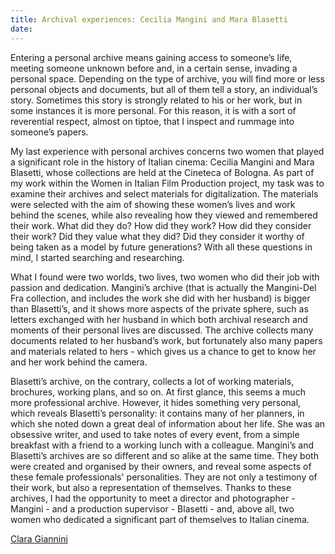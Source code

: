 ```yaml
---
title: Archival experiences: Cecilia Mangini and Mara Blasetti
date: 
---
```


Entering a personal archive means gaining access to someone’s life, meeting someone unknown before and, in a certain sense, invading a personal space. Depending on the type of archive, you will find more or less personal objects and documents, but all of them tell a story, an individual’s story. Sometimes this story is strongly  related to his or her work, but in some instances  it is more personal. For this reason, it is with a sort of reverential respect, almost on tiptoe, that I inspect and rummage into someone’s papers.

<!--more-->
My last experience with personal archives concerns two women that played a significant role in the history of Italian cinema: Cecilia Mangini and Mara Blasetti, whose collections are held at the Cineteca of Bologna. As part of my work within the Women in Italian Film Production project, my task was to examine their archives and select materials for digitalization. The materials were selected with the aim of showing these women’s lives and work behind the scenes,  while also revealing  how they viewed and remembered their work. What did they do? How did they work? How did they consider their work? Did they value what they did? Did they consider it worthy of being taken as a model by future generations? With all these questions in mind, I started searching and researching.

What I found were two worlds, two lives, two women who did their job with passion and dedication. Mangini’s archive (that is actually the Mangini-Del Fra collection, and includes the work she did with her husband) is bigger than Blasetti’s, and it shows more aspects of the private sphere, such as  letters exchanged with her husband in which both archival research and  moments of their personal lives are discussed. The archive  collects many documents related to her husband’s work, but fortunately also many papers and materials related to hers - which gives us a chance to get to know her and her work behind the camera. 

Blasetti’s archive, on the contrary, collects a lot of working materials, brochures, working plans, and so on. At first glance, this seems a much more professional archive. However, it hides something very personal, which reveals Blasetti’s personality: it contains many of her planners, in which she noted down a great deal of information about her life. She was an obsessive writer, and used to take notes of every event, from a simple breakfast with a friend to a working lunch with a colleague.
Mangini’s and Blasetti’s archives are so different and so alike at the same time. They both were created and organised by their owners, and reveal some aspects of these female professionals' personalities. They are not only a testimony of their work, but also a representation of themselves. Thanks to these archives, I had the opportunity to meet a director and photographer - Mangini - and a production supervisor - Blasetti - and, above all, two women who dedicated a significant part of themselves to Italian cinema.

<a href="https://womeninitaliancinema.org/author/clara-giannini">Clara Giannini</a>
